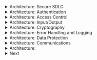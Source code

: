 
<details>
  <summary>
    Architecture: Secure SDLC
  </summary>
  
  * Verify you're using a secure SDLC that bakes security practices into each development stage.
  * Use threat modeling for every major design change to identify threats, countermeasures, and risk responses.
  * Use functional security constraints in all user stories.
  * Document all trust boundaries, components, and data flows.
  * Verify the system's high-level architecture and remote services.
  * Verify that security controls are:
    * Centralized
    * Vetted
    * Simple to understand, implement, and use
  * Verify that all personnel have access to the following:
    * Secure coding checklists and guidelines
    * Security requirements
    * Security policies
</details>

<details>
  <summary>
    Architecture: Authentication
  </summary>
  
  * Use unique and least-privilege required service accounts for all nonhuman components.
  * Authenticate connections between application components.
  * Use a single vetted authentication mechanism.
  * Log authentication events.
  * Verify consistent strength of all authentication paths.
</details>

<details>
  <summary>
    Architecture: Access Control
  </summary>
  
  * Never enforce access controls on the client.
  * Verify that trusted points in the system enforce access controls.
  * Enforce least privilege for all functionality and resources.
  * Use a single vetted access control mechanism.
  * Allocate permissions using role-based access control (RBAC).
  * Use feature- or attribute-based access control (FBAC or ABAC) to check authorization.
</details>

<details>
  <summary>
    Architecture: Input/Output
  </summary>
  
  This is a complex topic, covered more completely [in its own page](input&output.md).
  * Verify that I/O requirements define how to process data based on content, laws, regulations, and policy.
  * Never use serialization with untrusted clients (or at least adequately protect the serialized data).
  * Verify that all inputs using a trusted and vetted service.
  * Verify that output encoding is done by or close to the interpreter that requires it.
</details>

<details>
  <summary>
    Architecture: Cryptography
  </summary>
  
  * Protect data according to their classifications. 
  * Follow established cryptographic key management standards (e.g. NIST SP 800-57).
  * Verify use of key vaults to protect key material or use alternatives to keys.
  * Verify that all key data can be easily replaced.
  * Use shared keys only for low-risk secrets and treat such secrets architecturally as in the clear.
</details>

<details>
  <summary>
    Architecture: Error Handling and Logging
  </summary>
  
  * Use a single, vetted logging approach/framework system-wide.
  * Send logs securely to a remote system for analysis and escalation.
</details>

<details>
  <summary>
    Architecture: Data Protection
  </summary>
  
  * Categorize all data processed, transmitted, or stored properly.
  * Protect sensitive data in transit and at rest as appropriate.
  * Apply each data category's protection requirements in the architecture, including:
    * Encryption
    * Integrity
    * Confidentiality
    * Secure retention
</details>

<details>
  <summary>
    Architecture: Communications
  </summary>
  
  * Encrypt communication channels between components.
  * Components must verify the authenticity of connections.
</details>

<details>
  <summary>
    Architecture: 
  </summary>
  
Info
</details>
<details>
  <summary>
    Next
  </summary>
  
Info
</details>
